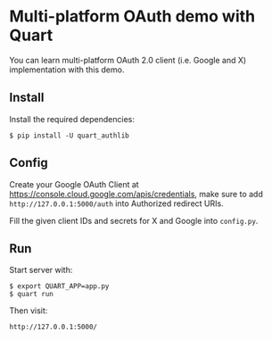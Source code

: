 # Multi-platform OAuth demo with Quart

You can learn multi-platform OAuth 2.0 client (i.e. Google and X) implementation with this demo.

## Install

Install the required dependencies:

    $ pip install -U quart_authlib

## Config

Create your Google OAuth Client at <https://console.cloud.google.com/apis/credentials>, make sure to add `http://127.0.0.1:5000/auth` into Authorized redirect URIs.

Fill the given client IDs and secrets for X and Google into `config.py`.

## Run

Start server with:

    $ export QUART_APP=app.py
    $ quart run

Then visit:

    http://127.0.0.1:5000/
